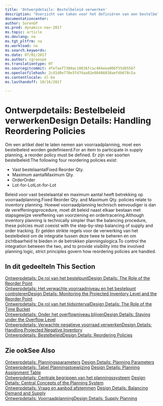 ```yaml
---
title: 'Ontwerpdetails: Bestelbeleid verwerken'
description: "Overzicht van taken voor het definiëren van een bestelbeleid in voorraadplanning."
documentationcenter: 
author: SorenGP
ms.prod: dynamics-nav-2017
ms.topic: article
ms.devlang: na
ms.tgt_pltfrm: na
ms.workload: na
ms.search.keywords: 
ms.date: 07/01/2017
ms.author: sgroespe
ms.translationtype: HT
ms.sourcegitcommit: 4fefaef7380ac10836fcac404eea006f55d8556f
ms.openlocfilehash: 2cd1d0e770e5fd7daa92e98486038aefdb678c5a
ms.contentlocale: nl-be
ms.lasthandoff: 10/16/2017

---
```

# <a name="design-details-handling-reordering-policies"></a><span data-ttu-id="15db0-103">Ontwerpdetails: Bestelbeleid verwerken</span><span class="sxs-lookup"><span data-stu-id="15db0-103">Design Details: Handling Reordering Policies</span></span>
<span data-ttu-id="15db0-104">Om een artikel deel te laten nemen aan voorraadplanning, moet een bestelbeleid worden gedefinieerd.</span><span class="sxs-lookup"><span data-stu-id="15db0-104">For an item to participate in supply planning, a reorder policy must be defined.</span></span> <span data-ttu-id="15db0-105">Er zijn vier soorten bestelbeleid:</span><span class="sxs-lookup"><span data-stu-id="15db0-105">The following four reordering policies exist:</span></span>  
  
* <span data-ttu-id="15db0-106">Vast bestelaantal</span><span class="sxs-lookup"><span data-stu-id="15db0-106">Fixed Reorder Qty.</span></span>  
* <span data-ttu-id="15db0-107">Maximum aantal</span><span class="sxs-lookup"><span data-stu-id="15db0-107">Maximum Qty.</span></span>  
* <span data-ttu-id="15db0-108">Order</span><span class="sxs-lookup"><span data-stu-id="15db0-108">Order</span></span>  
* <span data-ttu-id="15db0-109">Lot-for-Lot</span><span class="sxs-lookup"><span data-stu-id="15db0-109">Lot-for-Lot</span></span>  
  
<span data-ttu-id="15db0-110">Beleid voor vast bestelaantal en maximum aantal heeft betrekking op voorraadplanning.</span><span class="sxs-lookup"><span data-stu-id="15db0-110">Fixed Reorder Qty. and Maximum Qty. policies relate to inventory planning.</span></span> <span data-ttu-id="15db0-111">Hoewel voorraadplanning technisch eenvoudiger is dan de vereffeningsprocedure, moet dit beleid naast elkaar bestaan met stapsgewijze vereffening van voorziening en ordertracering.</span><span class="sxs-lookup"><span data-stu-id="15db0-111">Although inventory planning is technically simpler than the balancing procedure, these policies must coexist with the step-by-step balancing of supply and order tracking.</span></span> <span data-ttu-id="15db0-112">Er gelden strikte regels voor de verwerking van het bestelbeleid om de integratie tussen deze twee te beheren en om zichtbaarheid te bieden in de betrokken planningslogica.</span><span class="sxs-lookup"><span data-stu-id="15db0-112">To control the integration between the two, and to provide visibility into the involved planning logic, strict principles govern how reordering policies are handled.</span></span>  
  
## <a name="in-this-section"></a><span data-ttu-id="15db0-113">In dit gedeelte</span><span class="sxs-lookup"><span data-stu-id="15db0-113">In This Section</span></span>  
[<span data-ttu-id="15db0-114">Ontwerpdetails: De rol van het bestelpunt</span><span class="sxs-lookup"><span data-stu-id="15db0-114">Design Details: The Role of the Reorder Point</span></span>](design-details-the-role-of-the-reorder-point.md)  
[<span data-ttu-id="15db0-115">Ontwerpdetails: Het verwachte voorraadniveau en het bestelpunt controleren</span><span class="sxs-lookup"><span data-stu-id="15db0-115">Design Details: Monitoring the Projected Inventory Level and the Reorder Point</span></span>](design-details-monitoring-the-projected-inventory-level-and-the-reorder-point.md)  
[<span data-ttu-id="15db0-116">Ontwerpdetails: De rol van het tijdsinterval</span><span class="sxs-lookup"><span data-stu-id="15db0-116">Design Details: The Role of the Time Bucket</span></span>](design-details-the-role-of-the-time-bucket.md)  
[<span data-ttu-id="15db0-117">Ontwerpdetails: Onder het overflowniveau blijven</span><span class="sxs-lookup"><span data-stu-id="15db0-117">Design Details: Staying under the Overflow Level</span></span>](design-details-staying-under-the-overflow-level.md)  
[<span data-ttu-id="15db0-118">Ontwerpdetails: Verwachte negatieve voorraad verwerken</span><span class="sxs-lookup"><span data-stu-id="15db0-118">Design Details: Handling Projected Negative Inventory</span></span>](design-details-handling-projected-negative-inventory.md)  
[<span data-ttu-id="15db0-119">Ontwerpdetails: Bestelbeleid</span><span class="sxs-lookup"><span data-stu-id="15db0-119">Design Details: Reordering Policies</span></span>](design-details-reordering-policies.md)  
  
## <a name="see-also"></a><span data-ttu-id="15db0-120">Zie ook</span><span class="sxs-lookup"><span data-stu-id="15db0-120">See Also</span></span>  
<span data-ttu-id="15db0-121">[Ontwerpdetails: Planningsparameters](design-details-planning-parameters.md) </span><span class="sxs-lookup"><span data-stu-id="15db0-121">[Design Details: Planning Parameters](design-details-planning-parameters.md) </span></span>  
<span data-ttu-id="15db0-122">[Ontwerpdetails: Tabel Planningstoewijzing](design-details-planning-assignment-table.md) </span><span class="sxs-lookup"><span data-stu-id="15db0-122">[Design Details: Planning Assignment Table](design-details-planning-assignment-table.md) </span></span>  
<span data-ttu-id="15db0-123">[Ontwerpdetails: Centrale begrippen van het planningssysteem](design-details-central-concepts-of-the-planning-system.md) </span><span class="sxs-lookup"><span data-stu-id="15db0-123">[Design Details: Central Concepts of the Planning System](design-details-central-concepts-of-the-planning-system.md) </span></span>  
<span data-ttu-id="15db0-124">[Ontwerpdetails: Vraag en aanbod afstemmen](design-details-balancing-demand-and-supply.md) </span><span class="sxs-lookup"><span data-stu-id="15db0-124">[Design Details: Balancing Demand and Supply](design-details-balancing-demand-and-supply.md) </span></span>  
[<span data-ttu-id="15db0-125">Ontwerpdetails: Voorraadplanning</span><span class="sxs-lookup"><span data-stu-id="15db0-125">Design Details: Supply Planning</span></span>](design-details-supply-planning.md)

